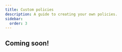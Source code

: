 ```yaml
---
title: Custom policies
description: A guide to creating your own policies.
sidebar:
  order: 3
---
```


## Coming soon!
